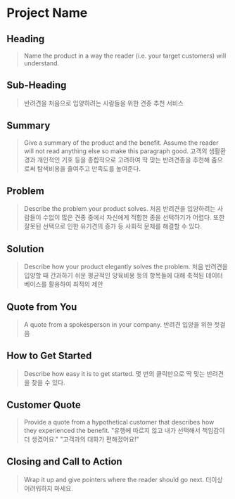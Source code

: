 # Project Name #

<!--
> This material was originally posted [here](http://www.quora.com/What-is-Amazons-approach-to-product-development-and-product-management). It is reproduced here for posterities sake.

There is an approach called "working backwards" that is widely used at Amazon. They work backwards from the customer, rather than starting with an idea for a product and trying to bolt customers onto it. While working backwards can be applied to any specific product decision, using this approach is especially important when developing new products or features.

For new initiatives a product manager typically starts by writing an internal press release announcing the finished product. The target audience for the press release is the new/updated product's customers, which can be retail customers or internal users of a tool or technology. Internal press releases are centered around the customer problem, how current solutions (internal or external) fail, and how the new product will blow away existing solutions.

If the benefits listed don't sound very interesting or exciting to customers, then perhaps they're not (and shouldn't be built). Instead, the product manager should keep iterating on the press release until they've come up with benefits that actually sound like benefits. Iterating on a press release is a lot less expensive than iterating on the product itself (and quicker!).

If the press release is more than a page and a half, it is probably too long. Keep it simple. 3-4 sentences for most paragraphs. Cut out the fat. Don't make it into a spec. You can accompany the press release with a FAQ that answers all of the other business or execution questions so the press release can stay focused on what the customer gets. My rule of thumb is that if the press release is hard to write, then the product is probably going to suck. Keep working at it until the outline for each paragraph flows.

Oh, and I also like to write press-releases in what I call "Oprah-speak" for mainstream consumer products. Imagine you're sitting on Oprah's couch and have just explained the product to her, and then you listen as she explains it to her audience. That's "Oprah-speak", not "Geek-speak".

Once the project moves into development, the press release can be used as a touchstone; a guiding light. The product team can ask themselves, "Are we building what is in the press release?" If they find they're spending time building things that aren't in the press release (overbuilding), they need to ask themselves why. This keeps product development focused on achieving the customer benefits and not building extraneous stuff that takes longer to build, takes resources to maintain, and doesn't provide real customer benefit (at least not enough to warrant inclusion in the press release).
 -->

## Heading ##
  > Name the product in a way the reader (i.e. your target customers) will understand.

## Sub-Heading ##
  > 반려견을 처음으로 입양하려는 사람들을 위한 견종 추천 서비스

## Summary ##
  > Give a summary of the product and the benefit. Assume the reader will not read anything else so make this paragraph good.
  > 고객의 생활환경과 개인적인 기호 등을 종합적으로 고려하여 딱 맞는 반려견종을 추천해 줌으로써 탐색비용을 줄여주고 만족도를 높여준다.

## Problem ##
  > Describe the problem your product solves.
  > 처음 반려견을 입양하려는 사람들이 수없이 많은 견종 중에서 자신에게 적합한 종을 선택하기가 어렵다.
  또한 잘못된 선택으로 인한 유기견의 증가 등 사회적 문제를 해결할 수 있다.

## Solution ##
  > Describe how your product elegantly solves the problem.
  > 처음 반려견을 입양할 때 간과하기 쉬운 평균적인 양육비용 등의 항목들에 대해 축적된 데이터베이스를 활용하여 최적의 제안

## Quote from You ##
  > A quote from a spokesperson in your company.
  > 반려견 입양을 위한 첫걸음

## How to Get Started ##
  > Describe how easy it is to get started.
  > 몇 번의 클릭만으로 딱 맞는 반려견을 찾을 수 있다.

## Customer Quote ##
  > Provide a quote from a hypothetical customer that describes how they experienced the benefit.
  > "유행에 따르지 않고 내가 선택해서 책임감이 더 생겼어요."
  > "고객과의 대화가 편해졌어요!"

## Closing and Call to Action ##
  > Wrap it up and give pointers where the reader should go next.
  > 더이상 어려워하지 마세요.
